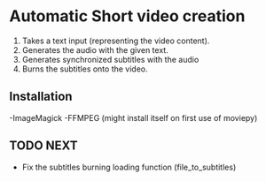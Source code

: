 # Automatic Short video creation
1. Takes a text input (representing the video content). 
2. Generates the audio with the given text.
3. Generates synchronized subtitles with the audio
4. Burns the subtitles onto the video.


## Installation
-ImageMagick
-FFMPEG (might install itself on first use of moviepy)



## TODO NEXT
- Fix the subtitles burning loading function (file_to_subtitles)
